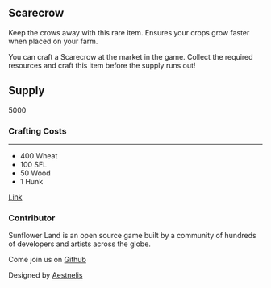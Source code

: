 ## Scarecrow

Keep the crows away with this rare item. Ensures your crops grow faster when placed on your farm.

You can craft a Scarecrow at the market in the game. Collect the required resources and craft this item before the supply runs out!

## Supply

5000

### Crafting Costs

---

- 400 Wheat
- 100 SFL
- 50 Wood
- 1 Hunk

[Link](https://docs.sunflower-land.com/crafting-guide)

### Contributor

Sunflower Land is an open source game built by a community of hundreds of developers and artists across the globe.

Come join us on [Github](https://github.com/sunflower-land/sunflower-land)

Designed by [Aestnelis](https://twitter.com/containsapathy)
